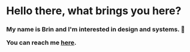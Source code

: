 <h1> Hello there, what brings you here? </h1>

<h3> My name is Brin and I'm interested in design and systems. 💃<br>
  
  You can reach me <a href="https://twitter.com/otherbrin"> here</a>. </h3>
